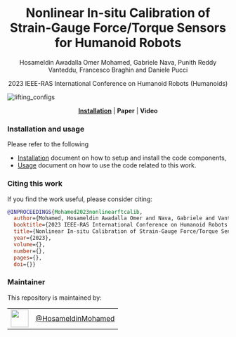 <h1 align="center">
    Nonlinear In-situ Calibration of Strain-Gauge Force/Torque Sensors for Humanoid Robots
</h1>


<div align="center">


Hosameldin Awadalla Omer Mohamed, Gabriele Nava, Punith Reddy Vanteddu, Francesco Braghin and Daniele Pucci


</div>

<p align="center">



</p>

<div align="center">
    2023 IEEE-RAS International Conference on Humanoid Robots (Humanoids)
</div>

<p align="center">

![lifting_configs](https://github.com/ami-iit/paper_Mohamed_2023_humanoids_nonlinear-ft-calibration/assets/45564317/383e31a8-e426-4688-a684-b8666c144ea7)

</p>

<div align="center">
  <a href="#installation"><b>Installation</b></a> |
  <b>Paper</b> |
  <b>Video</b>
</div>


### Installation and usage

Please refer to the following

- [Installation](./instructions/installation.md) document on how to setup and install the code components,
- [Usage](./instructions/usage.md) document on how to use the code related to this work.

### Citing this work

If you find the work useful, please consider citing:

```bibtex
@INPROCEEDINGS{Mohamed2023nonlinearftcalib,
  author={Mohamed, Hosameldin Awadalla Omer and Nava, Gabriele and Vanteddu, Punith Reddy and Braghin, Francesco and Pucci, Daniele},
  booktitle={2023 IEEE-RAS International Conference on Humanoid Robots (Humanoids)}, 
  title={Nonlinear In-situ Calibration of Strain-Gauge Force/Torque Sensors for Humanoid Robots}, 
  year={2023},
  volume={},
  number={},
  pages={},
  doi={}}
```

### Maintainer

This repository is maintained by:

| | |
|:---:|:---:|
| [<img src="https://avatars1.githubusercontent.com/u/45564317?s=400&v=4" width="40">](https://github.com/HosameldinMohamed) | [@HosameldinMohamed](https://github.com/HosameldinMohamed) |

